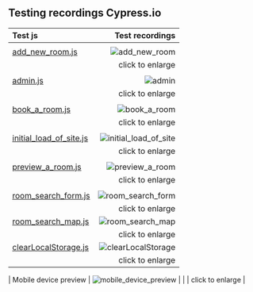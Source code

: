 
## Testing recordings Cypress.io


| Test js | Test recordings   |
| :---            |                  ---: |
|                               |          |
| [add_new_room.js](cypress/integration/owner-html/add_new_room.js)      |   ![add_new_room](https://raw.githubusercontent.com/marcelkolarcik/wake-up-happy/master/assets/src/images/cypress-testing-gifs/add_new_room.gif)    |
|          |     click to enlarge        |  
|         |           |   
| [admin.js](https://github.com/marcelkolarcik/wake-up-happy/blob/master/cypress/integration/admin-html/admin.js)    |     ![admin](https://raw.githubusercontent.com/marcelkolarcik/wake-up-happy/master/assets/src/images/cypress-testing-gifs/admin.gif)    |
|              |     click to enlarge    |  
|          |            |    
| [book_a_room.js](https://github.com/marcelkolarcik/wake-up-happy/blob/master/cypress/integration/index-html/book_a_room.js)   |     ![book_a_room](https://raw.githubusercontent.com/marcelkolarcik/wake-up-happy/master/assets/src/images/cypress-testing-gifs/book_a_room.gif)   |
|             |     click to enlarge         |
|          |                             |
|[initial_load_of_site.js](https://github.com/marcelkolarcik/wake-up-happy/blob/master/cypress/integration/index-html/initial_load_of_site.js)    |     ![initial_load_of_site](https://raw.githubusercontent.com/marcelkolarcik/wake-up-happy/master/assets/src/images/cypress-testing-gifs/initial_load_of_site.gif)    |
|                  |       click to enlarge     |
|         |          |         |       |
|[preview_a_room.js](https://github.com/marcelkolarcik/wake-up-happy/blob/master/cypress/integration/index-html/preview_a_room.js)   |   ![preview_a_room](https://raw.githubusercontent.com/marcelkolarcik/wake-up-happy/master/assets/src/images/cypress-testing-gifs/preview_a_room.gif)     |
|                    |     click to enlarge     |
|                        |       |
|  [room_search_form.js](https://github.com/marcelkolarcik/wake-up-happy/blob/master/cypress/integration/index-html/room_search_form.js)      |      ![room_search_form](https://raw.githubusercontent.com/marcelkolarcik/wake-up-happy/master/assets/src/images/cypress-testing-gifs/room_search_form.gif)    |
|                  |      click to enlarge    |
|  [room_search_map.js](https://github.com/marcelkolarcik/wake-up-happy/blob/master/cypress/integration/index-html/room_search_map.js)      |      ![room_search_map](https://raw.githubusercontent.com/marcelkolarcik/wake-up-happy/master/assets/src/images/cypress-testing-gifs/room_search_map.gif)    |
|                  |      click to enlarge    |
|  [clearLocalStorage.js](https://github.com/marcelkolarcik/wake-up-happy/blob/master/cypress/integration/clearLocalStorage.js)      |      ![clearLocalStorage](https://raw.githubusercontent.com/marcelkolarcik/wake-up-happy/master/assets/src/images/cypress-testing-gifs/clearLocalStorage.gif)    |
|                  |      click to enlarge    |




| Mobile device preview      |      ![mobile_device_preview](https://raw.githubusercontent.com/marcelkolarcik/wake-up-happy/master/assets/src/images/cypress-testing-gifs/mobile.gif)    |
|                  |      click to enlarge    |








